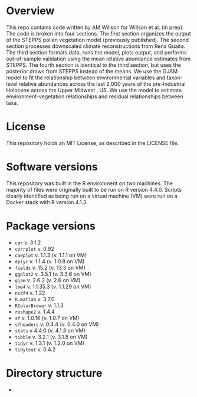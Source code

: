 # Overview

This repo contains code written by AM Willson for Willson et al. (in prep). The code is broken into four sections. The first section organizes the output of the STEPPS pollen vegetation model (previously published). The second section processes downscaled climate reconstructions from Rena Guaita. The third section formats data, runs the model, plots output, and performs out-of-sample validation using the mean relative abundance estimates from STEPPS. The fourth section is identical to the third section, but uses the posterior draws from STEPPS instead of the means. We use the GJAM model to fit the relationship between environmental variables and taxon-level relative abundances across the last 2,000 years of the pre-Industrial Holocene across the Upper Midwest , US. We use the model to estimate environment-vegetation relationships and residual relationships between taxa.

 # License
 
This repository holds an MIT License, as described in the LICENSE file.

# Software versions

This repository was built in the R environment on two machines. The majority of files were originally built to be run on R version 4.4.0. Scripts clearly identified as being run on a virtual machine (VM) were run on a Docker stack with R version 4.1.3.

# Package versions

* `car` v. 3.1.2
* `corrplot` v. 0.92
* `cowplot` v. 1.1.3 (v. 1.1.1 on VM)
* `dplyr` v. 1.1.4 (v. 1.0.8 on VM)
* `fields` v. 15.2 (v. 13.3 on VM)
* `ggplot2` v. 3.5.1 (v. 3.3.6 on VM)
* `gjam` v. 2.6.2 (v. 2.6 on VM)
* `lme4` v. 1.1.35.3 (v. 1.1.29 on VM)
* `ncdf4` v. 1.22
* `R.matlab` v. 3.7.0
* `RColorBrewer` v. 1.1.3
* `reshape2` v. 1.4.4
* `sf` v. 1.0.16 (v. 1.0.7 on VM)
* `sfheaders` v. 0.4.4 (v. 0.4.0 on VM)
* `stats` v 4.4.0 (v. 4.1.3 on VM)
* `tibble` v. 3.2.1 (v. 3.1.8 on VM)
* `tidyr` v. 1.3.1 (v. 1.2.0 on VM)
* `tidytext` v. 0.4.2

# Directory structure

* 
